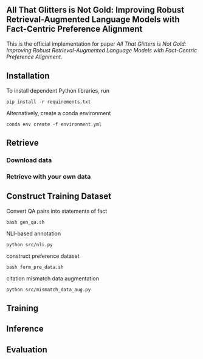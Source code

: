 ## All That Glitters is Not Gold: Improving Robust Retrieval-Augmented Language Models with Fact-Centric Preference Alignment

This is the official implementation for paper _All That Glitters is Not Gold: Improving Robust Retrieval-Augmented Language Models with Fact-Centric Preference Alignment_.

## Installation

To install dependent Python libraries, run

```
pip install -r requirements.txt
```

Alternatively, create a conda environment

```
conda env create -f environment.yml
```

## Retrieve

### Download data


### Retrieve with your own data


## Construct Training Dataset

Convert QA pairs into statements of fact

```
bash gen_qa.sh
```

NLI-based annotation

```
python src/nli.py
```

construct preference dataset

```
bash form_pre_data.sh
```

citation mismatch data augmentation

```
python src/mismatch_data_aug.py
```

## Training


## Inference


## Evaluation
